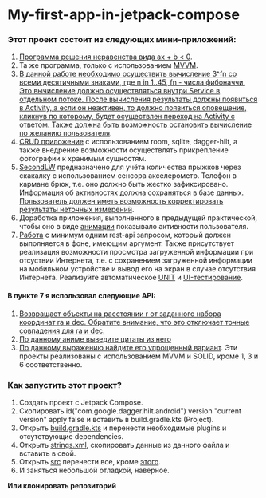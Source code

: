 # My-first-app-in-jetpack-compose

### Этот проект состоит из следующих мини-приложений:
1. [Программа решения неравенства вида ax + b < 0](https://github.com/FredNekrasov/My-first-app-in-jetpack-compose/tree/main/app/src/main/java/com/fred_projects/education/solving_the_inequality).
2. Та же программа, только с использованием [MVVM](https://github.com/FredNekrasov/My-first-app-in-jetpack-compose/tree/main/app/src/main/java/com/fred_projects/education/solving_the_inequality/mvvm).
3. [В данной работе необходимо осуществить вычисление 3^fn со всеми десятичными знаками, где n in 1..45, fn - числа фибоначчи. Это вычисление должно осуществляться внутри Service в отдельном потоке. После вычисления результаты должны появиться в Activity, а если он неактивен, то должно появиться оповещение, кликнув по которому, будет осуществлен переход на Activity с ответом. Также должна быть возможность остановить вычисление по желанию пользователя](https://github.com/FredNekrasov/My-first-app-in-jetpack-compose/tree/main/app/src/main/java/com/fred_projects/education/service_assignment).
4. [CRUD приложение](https://github.com/FredNekrasov/My-first-app-in-jetpack-compose/tree/main/app/src/main/java/com/fred_projects/education/main) с использованием room, sqlite, dagger-hilt, а также внедрение возможности осуществлять прикрепление фотографии к хранимым сущностям.
5. [SecondLW](https://github.com/FredNekrasov/My-first-app-in-jetpack-compose/blob/main/app/src/main/java/com/fred_projects/education/SecondLW.kt) предназначено для учёта количества прыжков через скакалку с использованием сенсора акселерометр. Телефон в кармане брюк, т.е. оно должно быть жестко зафиксировано. Информация об активностях должна сохраняться в базе данных. [Пользователь должен иметь возможность корректировать результаты неточных измерений](https://github.com/FredNekrasov/My-first-app-in-jetpack-compose/blob/main/app/src/main/java/com/fred_projects/education/jumping_rope/SensorAndAnimation.kt).
6. Доработка приложения, выполненного в предыдущей практической, чтобы оно в виде [анимации](https://github.com/FredNekrasov/My-first-app-in-jetpack-compose/blob/main/app/src/main/java/com/fred_projects/education/jumping_rope/view/StickMan.kt) показывало активности пользователя.
7. [Работа](https://github.com/FredNekrasov/My-first-app-in-jetpack-compose/tree/main/app/src/main/java/com/fred_projects/education/rest_api) с минимум одним rest-api запросом, который должен выполняется в фоне, имеющим аргумент. Также присутствует реализация возможности просмотра загруженной информации при отсуствии Интернета, т.е. с сохранением загруженной информации на мобильном устройстве и вывод его на экран в случае отсутствия Интернета. Реализуйте автоматическое [UNIT](https://github.com/FredNekrasov/My-first-app-in-jetpack-compose/tree/main/app/src/test/java/com/fred_projects/test_astronomy_service) и [UI-тестирование](https://github.com/FredNekrasov/My-first-app-in-jetpack-compose/tree/main/app/src/androidTest/java/com/fred_projects/test_astronomy_service).

#### В пункте 7 я использовал следующие API:
1. [Возвращает объекты на расстоянии r от заданного набора координат ra и dec. Обратите внимание, что это отключает точные совпадения для ra и dec.](https://github.com/astrocatalogs/OACAPI)
2. [По данному аниме выведите цитаты из него](https://github.com/RocktimSaikia/anime-chan)
3. [По данному выражению найдите его упрощенный вариант](https://newton.now.sh/).
Эти проекты реализованы с использованием MVVM и SOLID, кроме 1, 3 и 6 соответственно.

### Как запустить этот проект?
1. Создать проект с Jetpack Compose.
2. Скопировать id("com.google.dagger.hilt.android") version "current version" apply false и вставить в build.gradle.kts (Project).
3. Открыть [build.gradle.kts](https://github.com/FredNekrasov/My-first-app-in-jetpack-compose/blob/main/app/build.gradle.kts) и перенести необходимые plugins и отсутствующие dependencies.
4. Открыть [strings.xml](https://github.com/FredNekrasov/My-first-app-in-jetpack-compose/blob/main/app/src/main/res/values/strings.xml), скопировать данные из данного файла и вставить в свой.
5. Открыть [src](https://github.com/FredNekrasov/My-first-app-in-jetpack-compose/tree/main/app/src/main/java/com/fred_projects) перенести все, кроме [этого](https://github.com/FredNekrasov/My-first-app-in-jetpack-compose/tree/main/app/src/main/java/com/fred_projects/ui/theme).
6. И заняться небольшой отладкой, наверное.

**Или клонировать репозиторий**
